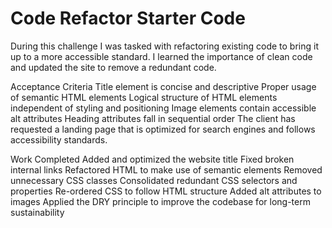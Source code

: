# Code Refactor Starter Code

 During this challenge I was tasked with refactoring existing code to bring it up to a more accessible standard.  I learned the importance of clean code and  updated the site to remove a redundant code. 

Acceptance Criteria
Title element is concise and descriptive
Proper usage of semantic HTML elements
Logical structure of HTML elements independent of styling and positioning
Image elements contain accessible alt attributes
Heading attributes fall in sequential order
The client has requested a landing page that is optimized for search engines and follows accessibility standards.


Work Completed
Added and optimized the website title
Fixed broken internal links
Refactored HTML to make use of semantic elements
Removed unnecessary CSS classes
Consolidated redundant CSS selectors and properties
Re-ordered CSS to follow HTML structure
Added alt attributes to images
Applied the DRY principle to improve the codebase for long-term sustainability